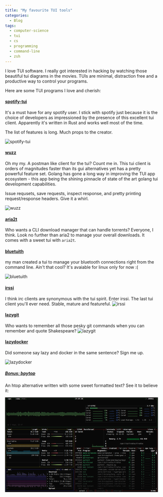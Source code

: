 ```yaml
---
title: "My favourite TUI tools"
categories:
  - Blog
tags:
  - computer-science
  - tui
  - cs
  - programming
  - command-line
  - zsh
---
```


I love TUI software.
I really got interested in hacking by watching those beautiful tui diagrams in the movies.
TUIs are minimal, distraction free and a productive way to control your programs.

Here are some TUI programs I love and cherish:

#### [spotify-tui](https://github.com/Rigellute/spotify-tui)

It's a must have for any spotify user. I stick with spotify just because it is
the choice of developers as impressioned by the presence of this excellent tui client. Apparently it's written in Rust and works well most of the time.

The list of features is long. Much props to the creator.

![spotify-tui](https://i.imgur.com/MmqBoJu.png)

#### [wuzz](https://github.com/ascimoo/wuzz)

Oh my my. A postman like client for the tui? Count me in.
This tui client is orders of magnitudes faster than its gui alternatives yet has a pretty
powerful feature set. Golang has gone a long way in improving the TUI app ecosystem - this app being the shining pinnacle of state of the art golang tui development capabilities.

Issue requsets, save requests, inspect response, and pretty printing request/response headers. Give it a whirl.

![wuzz](https://i.imgur.com/CSUA1Zd.png)

#### [aria2t](https://aria2.github.io)

Who wants a CLI download manager that can handle torrents? Everyone, I think.
Look no further than aria2 to manage your overall downloads.
It comes with a sweet tui with `aria2t`.

#### [bluetuith](https://github.com/darkhz/bluetuith)

my man <darkhz> created a tui to manage your bluetooth connections right from the command line. Ain't that cool?
It's avaiable for linux only for now :(

![bluetuith](https://i.imgur.com/wmyFL92.png)

#### [irssi](https://irssi.org)

I think irc clients are synonymous with the tui spirit. Enter irssi. The last tui client you'll ever need.
Stable, mature and featureful.
![irssi](https://irssi-import.github.io/themes/h3rbz.png)

#### [lazygit](https://github.com/jesseduffield/lazygit)

Who wants to remember all those pesky git commands when you can remember and quote Shakespeare?
![lazygit](https://i.imgur.com/TYnvko0.png)

#### [lazydocker](https://github.com/jesseduffield/lazydocker)

Did someone say lazy and docker in the same sentence? Sign me up.

![lazydocker](https://i.imgur.com/sRqpoeO.png)

##### [Bonus: bpytop](https://github.com/aristocratos/bpytop)

An htop alternative written with some sweet formatted text? See it to believe it:

![bpytop](https://github.com/aristocratos/bpytop/raw/master/Imgs/main.png)
